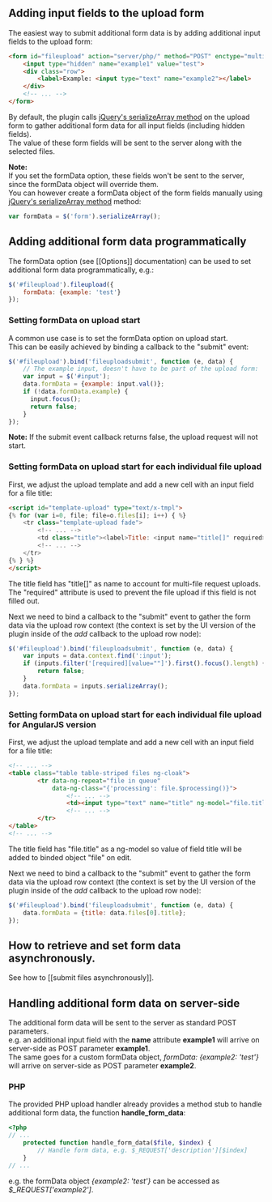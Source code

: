 ## Adding input fields to the upload form
The easiest way to submit additional form data is by adding additional input fields to the upload form:

```html
<form id="fileupload" action="server/php/" method="POST" enctype="multipart/form-data">
    <input type="hidden" name="example1" value="test">
    <div class="row">
        <label>Example: <input type="text" name="example2"></label>
    </div>
    <!-- ... -->
</form>
```

By default, the plugin calls [jQuery's serializeArray method](http://api.jquery.com/serializeArray) on the upload form to gather additional form data for all input fields (including hidden fields).  
The value of these form fields will be sent to the server along with the selected files.

**Note:**  
If you set the formData option, these fields won't be sent to the server, since the formData object will override them.  
You can however create a formData object of the form fields manually using [jQuery's serializeArray method](http://api.jquery.com/serializeArray) method:

```js
var formData = $('form').serializeArray();
```

## Adding additional form data programmatically
The formData option (see [[Options]] documentation) can be used to set additional form data programmatically, e.g.:

```js
$('#fileupload').fileupload({
    formData: {example: 'test'}
});
```

### Setting formData on upload start
A common use case is to set the formData option on upload start.  
This can be easily achieved by binding a callback to the "submit" event:

```js
$('#fileupload').bind('fileuploadsubmit', function (e, data) {
    // The example input, doesn't have to be part of the upload form:
    var input = $('#input');
    data.formData = {example: input.val()};
    if (!data.formData.example) {
      input.focus();
      return false;
    }
});
```

**Note:**
If the submit event callback returns false, the upload request will not start.

### Setting formData on upload start for each individual file upload
First, we adjust the upload template and add a new cell with an input field for a file title:  

```html
<script id="template-upload" type="text/x-tmpl">
{% for (var i=0, file; file=o.files[i]; i++) { %}
    <tr class="template-upload fade">
        <!-- ... -->
        <td class="title"><label>Title: <input name="title[]" required></label></td>
        <!-- ... -->
    </tr>
{% } %}
</script>
```

The title field has "title[]" as name to account for multi-file request uploads. The "required" attribute is used to prevent the file upload if this field is not filled out.

Next we need to bind a callback to the "submit" event to gather the form data via the upload row context (the context is set by the UI version of the plugin inside of the *add* callback to the upload row node):

```js
$('#fileupload').bind('fileuploadsubmit', function (e, data) {
    var inputs = data.context.find(':input');
    if (inputs.filter('[required][value=""]').first().focus().length) {
        return false;
    }
    data.formData = inputs.serializeArray();
});
```

### Setting formData on upload start for each individual file upload for AngularJS version
First, we adjust the upload template and add a new cell with an input field for a file title:  

```html
<!-- ... -->
<table class="table table-striped files ng-cloak">
        <tr data-ng-repeat="file in queue"
            data-ng-class="{'processing': file.$processing()}">
                <!-- ... -->
                <td><input type="text" name="title" ng-model="file.title" placeholder="Title"></td>
                <!-- ... -->
        </tr>
</table>
<!-- ... -->
```

The title field has "file.title" as a ng-model so value of field title will be added to binded object "file" on edit.

Next we need to bind a callback to the "submit" event to gather the form data via the upload row context (the context is set by the UI version of the plugin inside of the *add* callback to the upload row node):

```js
$('#fileupload').bind('fileuploadsubmit', function (e, data) {
    data.formData = {title: data.files[0].title};
});
```

## How to retrieve and set form data asynchronously.
See how to [[submit files asynchronously]].

## Handling additional form data on server-side
The additional form data will be sent to the server as standard POST parameters.  
e.g. an additional input field with the **name** attribute **example1** will arrive on server-side as POST parameter **example1**.  
The same goes for a custom formData object, *formData: {example2: 'test'}* will arrive on server-side as POST parameter **example2**.

### PHP
The provided PHP upload handler already provides a method stub to handle additional form data, the function **handle_form_data**:

```php
<?php
// ...
    protected function handle_form_data($file, $index) {
        // Handle form data, e.g. $_REQUEST['description'][$index]
    }
// ...
```

e.g. the formData object *{example2: 'test'}* can be accessed as *$_REQUEST['example2']*.